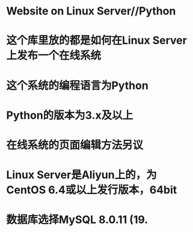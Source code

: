 # Website on Linux Server//Python
# 这个库里放的都是如何在Linux Server上发布一个在线系统
# 这个系统的编程语言为Python
# Python的版本为3.x及以上
# 在线系统的页面编辑方法另议
# Linux Server是Aliyun上的，为CentOS 6.4或以上发行版本，64bit
# 数据库选择MySQL 8.0.11 (19.
